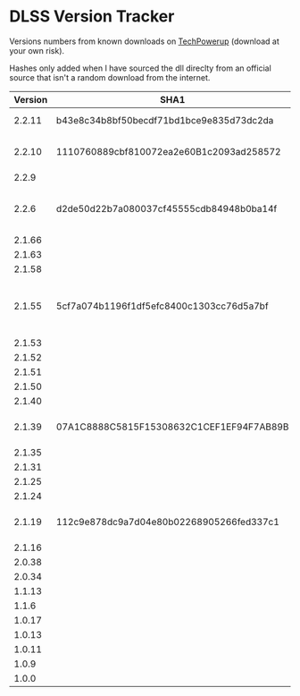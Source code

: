 # DLSS Version Tracker

Versions numbers from known downloads on [TechPowerup](https://www.techpowerup.com/download/nvidia-dlss-dll/) (download at your own risk).

Hashes only added when I have sourced the dll direclty from an official source that isn't a random download from the internet.

| Version | SHA1                                     | Source |
|---------|------------------------------------------|--------|
| 2.2.11  | b43e8c34b8bf50becdf71bd1bce9e835d73dc2da | [DLSS SDK](https://developer.nvidia.com/dlss-getting-started#sdk-version), v2.2.1 |
| 2.2.10  | 1110760889cbf810072ea2e60B1c2093ad258572 | [Rust](https://store.steampowered.com/app/252490/Rust/), Friday July 2 2021|
| 2.2.9   |                                          |        |
| 2.2.6   | d2de50d22b7a080037cf45555cdb84948b0ba14f | [LEGO Builder's Journey](https://store.steampowered.com/app/1544360/LEGO_Builders_Journey/), v2.0 (327)|
| 2.1.66  |                                          |        |
| 2.1.63  |                                          |        |
| 2.1.58  |                                          |        |
| 2.1.55  | 5cf7a074b1196f1df5efc8400c1303cc76d5a7bf | [Metro Exodus Enhanced Edition](https://store.steampowered.com/app/412020/Metro_Exodus/), v2.0.0.1 |
| 2.1.53  |                                          |        |
| 2.1.52  |                                          |        |
| 2.1.51  |                                          |        |
| 2.1.50  |                                          |        |
| 2.1.40  |                                          |        |
| 2.1.39  | 07A1C8888C5815F15308632C1CEF1EF94F7AB89B | [Cyberpunk 2077](https://store.steampowered.com/app/1091500/Cyberpunk_2077/), v1.23 |
| 2.1.35  |                                          |        |
| 2.1.31  |                                          |        |
| 2.1.25  |                                          |        |
| 2.1.24  |                                          |        |
| 2.1.19  | 112c9e878dc9a7d04e80b02268905266fed337c1 | [Death Stranding](https://store.steampowered.com/app/1190460/DEATH_STRANDING/), v1.06 |
| 2.1.16  |                                          |        |
| 2.0.38  |                                          |        |
| 2.0.34  |                                          |        |
| 1.1.13  |                                          |        |
| 1.1.6   |                                          |        |
| 1.0.17  |                                          |        |
| 1.0.13  |                                          |        |
| 1.0.11  |                                          |        |
| 1.0.9   |                                          |        |
| 1.0.0   |                                          |        |
